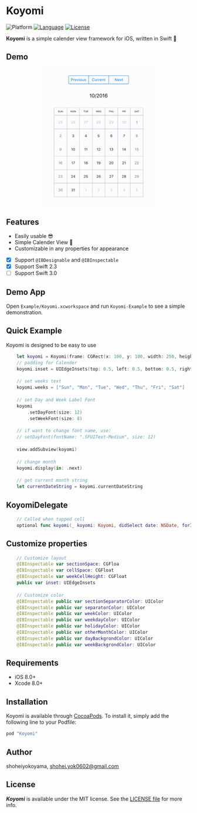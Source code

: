 # Koyomi

![Platform](http://img.shields.io/badge/platform-ios-blue.svg?style=flat
)
[![Language](http://img.shields.io/badge/language-swift-brightgreen.svg?style=flat
)](https://developer.apple.com/swift)
[![License](http://img.shields.io/badge/license-MIT-lightgrey.svg?style=flat
)](http://mit-license.org)

**Koyomi** is a simple calender view framework for iOS, written in Swift :calendar:

## Demo

<p align="center">
<img src="./DemoSource/calender_demo.gif" width="300">
</p>

## Features

- Easily usable :sunglasses:
- Simple Calender View :calendar:
- Customizable in any properties for appearance
- [x] Support `@IBDesignable` and `@IBInspectable`
- [x] Support Swift 2.3
- [ ] Support Swift 3.0

## Demo App

Open `Example/Koyomi.xcworkspace` and run `Koyomi-Example` to see a simple demonstration.

## Quick Example

Koyomi is designed to be easy to use

```swift
    let koyomi = Koyomi(frame: CGRect(x: 100, y: 100, width: 250, height: 250))
    // padding for Calender
    koyomi.inset = UIEdgeInsets(top: 0.5, left: 0.5, bottom: 0.5, right: 0.5)
    
    // set weeks text
    koyomi.weeks = ["Sun", "Mon", "Tue", "Wed", "Thu", "Fri", "Sat"]
    
    // set Day and Week Label Font
    koyomi
        .setDayFont(size: 12) 
        .setWeekFont(size: 8)
      
    // if want to change font name, use: 
    // setDayFont(fontName: ".SFUIText-Medium", size: 12)
        
    view.addSubview(koyomi)
    
    // change month
    koyomi.display(in: .next)
    
    // get current month string
    let currentDateString = koyomi.currentDateString
```

## KoyomiDelegate

```swift
    // Called when tapped cell
    optional func koyomi(_ koyomi: Koyomi, didSelect date: NSDate, forItemAt indexPath: NSIndexPath)
```

## Customize properties

```swift
    // Customize layout
    @IBInspectable var sectionSpace: CGFloa
    @IBInspectable var cellSpace: CGFloat
    @IBInspectable var weekCellHeight: CGFloat
    public var inset: UIEdgeInsets
    
    // Customize color
    @IBInspectable public var sectionSeparatorColor: UIColor
    @IBInspectable public var separatorColor: UIColor
    @IBInspectable public var weekColor: UIColor
    @IBInspectable public var weekdayColor: UIColor
    @IBInspectable public var holidayColor: UIColor
    @IBInspectable public var otherMonthColor: UIColor
    @IBInspectable public var dayBackgrondColor: UIColor
    @IBInspectable public var weekBackgrondColor: UIColor
```

## Requirements

- iOS 8.0+
- Xcode 8.0+

## Installation
Koyomi is available through [CocoaPods](http://cocoapods.org). To install it, simply add the following line to your Podfile:

```ruby
pod "Koyomi"
```

## Author

shoheiyokoyama, shohei.yok0602@gmail.com

## License

***Koyomi*** is available under the MIT license. See the [LICENSE file](https://github.com/shoheiyokoyama/Koyomi/blob/master/LICENSE) for more info.

